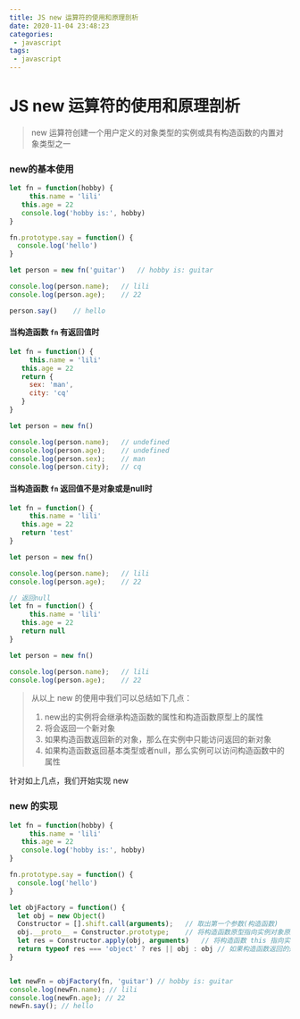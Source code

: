 ```yaml
---
title: JS new 运算符的使用和原理剖析
date: 2020-11-04 23:48:23
categories:
 - javascript
tags:
 - javascript
---
```


# JS new 运算符的使用和原理剖析



> new 运算符创建一个用户定义的对象类型的实例或具有构造函数的内置对象类型之一



<!-- more -->

### new的基本使用



```javascript
let fn = function(hobby) {
	 this.name = 'lili'
   this.age = 22
   console.log('hobby is:', hobby)
}

fn.prototype.say = function() {
  console.log('hello')
}

let person = new fn('guitar')	// hobby is: guitar

console.log(person.name);	// lili
console.log(person.age);	// 22

person.say()	// hello
```





#### 当构造函数 `fn` 有返回值时



```javascript
let fn = function() {
	 this.name = 'lili'
   this.age = 22
   return {
     sex: 'man',
     city: 'cq'
   }
}

let person = new fn()	

console.log(person.name);	// undefined
console.log(person.age);	// undefined
console.log(person.sex);	// man
console.log(person.city);	// cq
```





#### 当构造函数 `fn` 返回值**不是对象**或是null时



```javascript
let fn = function() {
	 this.name = 'lili'
   this.age = 22
   return 'test'
}

let person = new fn()

console.log(person.name);	// lili
console.log(person.age);	// 22

// 返回null
let fn = function() {
	 this.name = 'lili'
   this.age = 22
   return null
}

let person = new fn()

console.log(person.name);	// lili
console.log(person.age);	// 22
```



> 从以上 new 的使用中我们可以总结如下几点：
>
> 1. new出的实例将会继承构造函数的属性和构造函数原型上的属性
> 2. 将会返回一个新对象
> 3. 如果构造函数返回新的对象，那么在实例中只能访问返回的新对象
> 4. 如果构造函数返回基本类型或者null，那么实例可以访问构造函数中的属性



针对如上几点，我们开始实现 new



### new 的实现



```javascript
let fn = function(hobby) {
	 this.name = 'lili'
   this.age = 22
   console.log('hobby is:', hobby)
}

fn.prototype.say = function() {
  console.log('hello')
}

let objFactory = function() {
  let obj = new Object()
  Constructor = [].shift.call(arguments);	// 取出第一个参数(构造函数)
  obj.__proto__ = Constructor.prototype;	// 将构造函数原型指向实例对象原型
  let res = Constructor.apply(obj, arguments)	// 将构造函数 this 指向实例对象，以便实例对象可以访问构造函数自身的属性
  return typeof res === 'object' ? res || obj : obj // 如果构造函数返回的是对象(非null), 则返回该对象，否则返回obj
}


let newFn = objFactory(fn, 'guitar') // hobby is: guitar
console.log(newFn.name); // lili
console.log(newFn.age); // 22
newFn.say(); // hello

```



